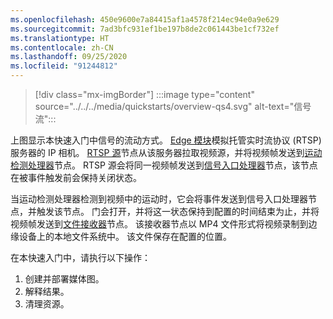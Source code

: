 ```yaml
---
ms.openlocfilehash: 450e9600e7a84415af1a4578f214ec94e0a9e629
ms.sourcegitcommit: 7ad3bfc931ef1be197b8de2c061443be1cf732ef
ms.translationtype: HT
ms.contentlocale: zh-CN
ms.lasthandoff: 09/25/2020
ms.locfileid: "91244812"
---
```

> [!div class="mx-imgBorder"]
> :::image type="content" source="../../../media/quickstarts/overview-qs4.svg" alt-text="信号流":::

上图显示本快速入门中信号的流动方式。 [Edge 模块](https://github.com/Azure/live-video-analytics/tree/master/utilities/rtspsim-live555)模拟托管实时流协议 (RTSP) 服务器的 IP 相机。 [RTSP 源](../../../media-graph-concept.md#rtsp-source)节点从该服务器拉取视频源，并将视频帧发送到[运动检测处理器](../../../media-graph-concept.md#motion-detection-processor)节点。 RTSP 源会将同一视频帧发送到[信号入口处理器](../../../media-graph-concept.md#signal-gate-processor)节点，该节点在被事件触发前会保持关闭状态。

当运动检测处理器检测到视频中的运动时，它会将事件发送到信号入口处理器节点，并触发该节点。 门会打开，并将这一状态保持到配置的时间结束为止，并将视频帧发送到[文件接收器](../../../media-graph-concept.md#file-sink)节点。 该接收器节点以 MP4 文件形式将视频录制到边缘设备上的本地文件系统中。 该文件保存在配置的位置。

在本快速入门中，请执行以下操作：

1. 创建并部署媒体图。
1. 解释结果。
1. 清理资源。
